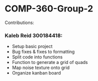 # COMP-360-Group-2
Contributions:

### Kaleb Reid 300184418:
* Setup basic project
* Bug fixes & fixes to formatting
* Split code into functions
* Function to generate a grid of quads
* Map noise texture onto grid
* Organize kanban board
